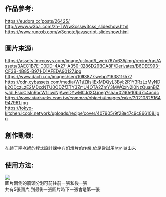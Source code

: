 ## 作品參考:  
https://eudora.cc/posts/26425/  
http://www.w3bai.com/zh-TW/w3css/w3css_slideshow.html  
https://www.runoob.com/w3cnote/javascript-slideshow.html  

## 圖片來源:  
https://assets.tmecosys.com/image/upload/t_web767x639/img/recipe/ras/Assets/3AEC1B7E-C0DD-4A27-A350-0286D29BCA8F/Derivates/B6DEE993-CF3B-4B85-B971-D1AFEDA90127.jpg  
https://www.dachu.co/images/seq/1093877.webp?1638116577  
https://cdn.cybassets.com/media/W1siZiIsIjExMDQyL3Byb2R1Y3RzLzMyNDk2ODczLzE2MDcxNTU0ODZfZTY3ZmU4OTA2ZmY3MWQxN2I0NzQuanBlZyJdLFsicCIsInRodW1iIiwiNjAweDYwMCJdXQ.jpeg?sha=0260e10bd7c4acdc  
https://www.starbucks.com.tw/common/objects/images/cake/20210825164947961.jpg  
https://tokyo-kitchen.icook.network/uploads/recipe/cover/407905/9f28e47c9c866108.jpg  
## 創作動機:
在趙于翔老師的程式設計課中有幻燈片的作業,於是嘗試用html做出來  
## 使用方法:
![](https://i.imgur.com/mFtwGjB.png)  
圖片兩側的箭頭分別可前往前一張和後一張  
共有5張圖片,到最後一張圖片時下一張會是第一張  
